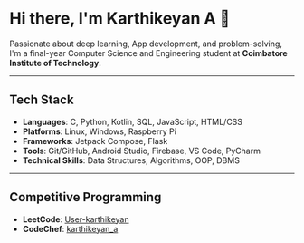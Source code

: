 # Hi there, I'm Karthikeyan A 👋

Passionate about deep learning, App development, and problem-solving, I'm a final-year Computer Science and Engineering student at **Coimbatore Institute of Technology**.

---

## Tech Stack
- **Languages**: C, Python, Kotlin, SQL, JavaScript, HTML/CSS
- **Platforms**: Linux, Windows, Raspberry Pi
- **Frameworks**: Jetpack Compose, Flask
- **Tools**: Git/GitHub, Android Studio, Firebase, VS Code, PyCharm
- **Technical Skills**: Data Structures, Algorithms, OOP, DBMS


---

## Competitive Programming
- **LeetCode**: [User-karthikeyan](https://leetcode.com/u/User-karthikeyan/)
- **CodeChef**: [karthikeyan_a](https://www.codechef.com/users/karthikeyan_a)

